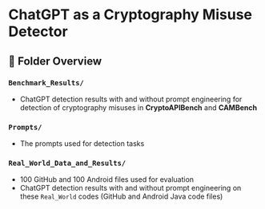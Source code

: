 # ChatGPT as a Cryptography Misuse Detector

## 📂 Folder Overview  

### `Benchmark_Results/`  
- ChatGPT detection results with and without prompt engineering for detection of cryptography misuses in **CryptoAPIBench** and **CAMBench**  

### `Prompts/`  
- The prompts used for detection tasks  

### `Real_World_Data_and_Results/`  
- 100 GitHub and 100 Android files used for evaluation  
- ChatGPT detection results with and without prompt engineering on these `Real_World` codes (GitHub and Android Java code files) 

